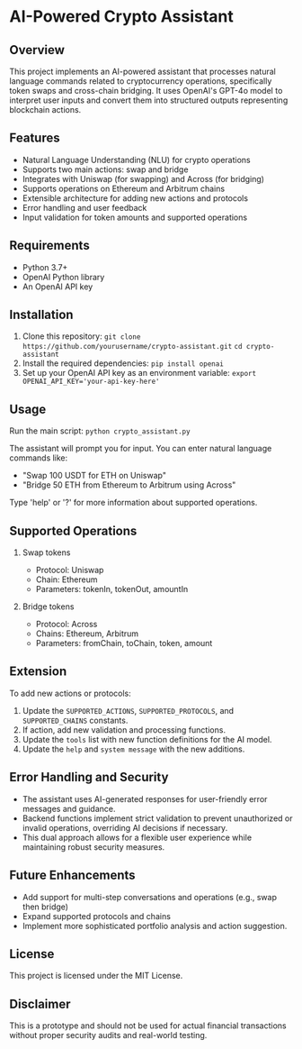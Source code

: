 # AI-Powered Crypto Assistant

## Overview

This project implements an AI-powered assistant that processes natural language commands related to cryptocurrency operations, specifically token swaps and cross-chain bridging. It uses OpenAI's GPT-4o model to interpret user inputs and convert them into structured outputs representing blockchain actions.

## Features

- Natural Language Understanding (NLU) for crypto operations
- Supports two main actions: swap and bridge
- Integrates with Uniswap (for swapping) and Across (for bridging)
- Supports operations on Ethereum and Arbitrum chains
- Extensible architecture for adding new actions and protocols
- Error handling and user feedback
- Input validation for token amounts and supported operations

## Requirements

- Python 3.7+
- OpenAI Python library
- An OpenAI API key

## Installation

1. Clone this repository: `git clone https://github.com/yourusername/crypto-assistant.git`
   `cd crypto-assistant`
2. Install the required dependencies: `pip install openai`
3. Set up your OpenAI API key as an environment variable: `export OPENAI_API_KEY='your-api-key-here'`

## Usage

Run the main script: `python crypto_assistant.py`

The assistant will prompt you for input. You can enter natural language commands like:

- "Swap 100 USDT for ETH on Uniswap"
- "Bridge 50 ETH from Ethereum to Arbitrum using Across"

Type 'help' or '?' for more information about supported operations.

## Supported Operations

1. Swap tokens

   - Protocol: Uniswap
   - Chain: Ethereum
   - Parameters: tokenIn, tokenOut, amountIn
2. Bridge tokens

   - Protocol: Across
   - Chains: Ethereum, Arbitrum
   - Parameters: fromChain, toChain, token, amount

## Extension

To add new actions or protocols:

1. Update the `SUPPORTED_ACTIONS`, `SUPPORTED_PROTOCOLS`, and `SUPPORTED_CHAINS` constants.
2. If action, add new validation and processing functions.
3. Update the `tools` list with new function definitions for the AI model.
4. Update the `help` and `system message` with the new additions.

## Error Handling and Security

- The assistant uses AI-generated responses for user-friendly error messages and guidance.
- Backend functions implement strict validation to prevent unauthorized or invalid operations, overriding AI decisions if necessary.
- This dual approach allows for a flexible user experience while maintaining robust security measures.

## Future Enhancements

- Add support for multi-step conversations and operations (e.g., swap then bridge)
- Expand supported protocols and chains
- Implement more sophisticated portfolio analysis and action suggestion.

## License

This project is licensed under the MIT License.

## Disclaimer

This is a prototype and should not be used for actual financial transactions without proper security audits and real-world testing.

